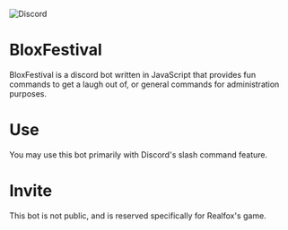 ![Discord](https://img.shields.io/discord/930761612158173194?style=plastic)

# BloxFestival
BloxFestival is a discord bot written in JavaScript that provides fun commands to get a laugh out of, or general commands for administration purposes.

# Use
You may use this bot primarily with Discord's slash command feature.

# Invite
This bot is not public, and is reserved specifically for Realfox's game.
